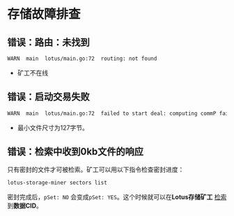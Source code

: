 # 存储故障排查		

## 错误：路由：未找到

```sh
WARN  main  lotus/main.go:72  routing: not found
```

- 矿工不在线

## 错误：启动交易失败

```sh
WARN  main  lotus/main.go:72  failed to start deal: computing commP failed: generating CommP: Piece must be at least 127 bytes
```

- 最小文件尺寸为127字节。

## 错误：检索中收到0kb文件的响应

只有密封的文件才可被检索。矿工可以用以下指令检查密封进度：

```sh
lotus-storage-miner sectors list
```

密封完成后，`pSet: NO` 会变成`pSet: YES`。这个时候就可以在**Lotus存储矿工** [检索](https://docs.lotu.sh/en+retrieving-data)到**数据CID**。

